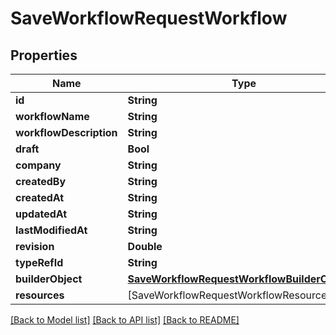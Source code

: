 # SaveWorkflowRequestWorkflow

## Properties
Name | Type | Description | Notes
------------ | ------------- | ------------- | -------------
**id** | **String** |  | 
**workflowName** | **String** |  | 
**workflowDescription** | **String** |  | 
**draft** | **Bool** |  | 
**company** | **String** |  | 
**createdBy** | **String** |  | 
**createdAt** | **String** |  | 
**updatedAt** | **String** |  | 
**lastModifiedAt** | **String** |  | 
**revision** | **Double** |  | 
**typeRefId** | **String** |  | 
**builderObject** | [**SaveWorkflowRequestWorkflowBuilderObject**](SaveWorkflowRequestWorkflowBuilderObject.md) |  | 
**resources** | [SaveWorkflowRequestWorkflowResourcesInner] |  | 

[[Back to Model list]](../README.md#documentation-for-models) [[Back to API list]](../README.md#documentation-for-api-endpoints) [[Back to README]](../README.md)


